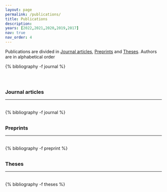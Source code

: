 ```yaml
---
layout: page
permalink: /publications/
title: Publications
description: 
years: [2022,2021,2020,2019,2017]
nav: true
nav_order: 4
---
```

<!-- _pages/publications.md -->

<p> 
Publications are divided in <a href="#journal">Journal articles</a>, <a href="#preprint">Preprints</a> and <a href="#theses">Theses</a>. 
Authors are in alphabetical order 
</p>

<div class="publications">
{% bibliography -f journal %}
</div>

<div class="publications">

<a id="journal"><h3 style="margin-top: 4rem; margin-bottom: 0.5rem;">Journal articles</h3></a>
<hr style="color: var(--global-text-color); height: 1px; margin-bottom: 2rem;">
{% bibliography -f journal %}

<a id="preprint"><h3 style="margin-top: 2rem; margin-bottom: 0.5rem;">Preprints</h3></a> 
<hr style="color: var(--global-text-color); height: 1px; margin-bottom: 2rem;">
{% bibliography -f preprint %}

<a id="theses"><h3 style="margin-top: 2rem; margin-bottom: 0.5rem;">Theses</h3></a>
<hr style="color: var(--global-text-color); height: 1px; margin-bottom: 2rem;">
{% bibliography -f theses %}

</div>


